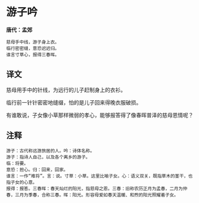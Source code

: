# 游子吟

**唐代：孟郊**

    慈母手中线，游子身上衣。
    临行密密缝，意恐迟迟归。
    谁言寸草心，报得三春晖。

译文
--
慈母用手中的针线，为远行的儿子赶制身上的衣衫。

临行前一针针密密地缝缀，怕的是儿子回来得晚衣服破损。

有谁敢说，子女像小草那样微弱的孝心，能够报答得了像春晖普泽的慈母恩情呢？

注释
--
    游子：古代称远游旅居的人。吟：诗体名称。
    游子：指诗人自己，以及各个离乡的游子。
    临：将要。
    意恐：担心。归：回来，回家。
    谁言：一作“难将”。言：说。寸草：小草。这里比喻子女。心：语义双关，既指草木的茎干，也指子女的心意。
    报得：报答。三春晖：春天灿烂的阳光，指慈母之恩。三春：旧称农历正月为孟春，二月为仲春，三月为季春，合称三春。晖：阳光。形容母爱如春天温暖、和煦的阳光照耀着子女。